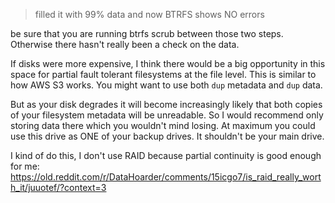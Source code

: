 > filled it with 99% data and now BTRFS shows NO errors

be sure that you are running btrfs scrub between those two steps. Otherwise there hasn't really been a check on the data.

If disks were more expensive, I think there would be a big opportunity in this space for partial fault tolerant filesystems at the file level. This is similar to how AWS S3 works. You might want to use both `dup` metadata and `dup` data.

But as your disk degrades it will become increasingly likely that both copies of your filesystem metadata will be unreadable. So I would recommend only storing data there which you wouldn't mind losing. At maximum you could use this drive as ONE of your backup drives. It shouldn't be your main drive.

I kind of do this, I don't use RAID because partial continuity is good enough for me: https://old.reddit.com/r/DataHoarder/comments/15icgo7/is_raid_really_worth_it/juuotef/?context=3
